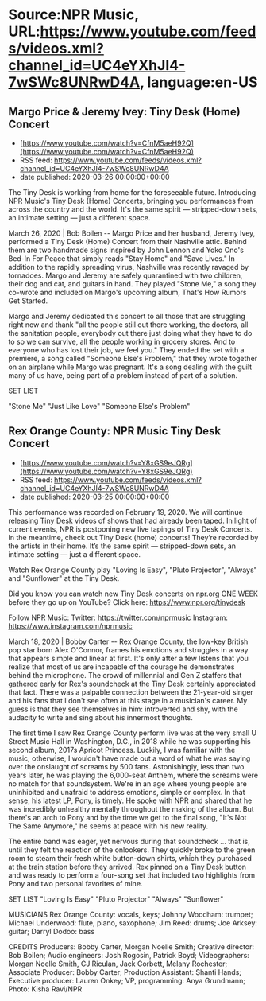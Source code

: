 # Source:NPR Music, URL:https://www.youtube.com/feeds/videos.xml?channel_id=UC4eYXhJI4-7wSWc8UNRwD4A, language:en-US

## Margo Price & Jeremy Ivey: Tiny Desk (Home) Concert
 - [https://www.youtube.com/watch?v=CfnM5aeH92Q](https://www.youtube.com/watch?v=CfnM5aeH92Q)
 - RSS feed: https://www.youtube.com/feeds/videos.xml?channel_id=UC4eYXhJI4-7wSWc8UNRwD4A
 - date published: 2020-03-26 00:00:00+00:00

The Tiny Desk is working from home for the foreseeable future. Introducing NPR Music's Tiny Desk (Home) Concerts, bringing you performances from across the country and the world. It's the same spirit — stripped-down sets, an intimate setting — just a different space.

March 26, 2020 | Bob Boilen -- Margo Price and her husband, Jeremy Ivey, performed a Tiny Desk (Home) Concert from their Nashville attic. Behind them are two handmade signs inspired by John Lennon and Yoko Ono's Bed-In For Peace that simply reads "Stay Home" and "Save Lives." In addition to the rapidly spreading virus, Nashville was recently ravaged by tornadoes. Margo and Jeremy are safely quarantined with two children, their dog and cat, and guitars in hand. They played "Stone Me," a song they co-wrote and included on Margo's upcoming album, That's How Rumors Get Started.

Margo and Jeremy dedicated this concert to all those that are struggling right now and thank "all the people still out there working, the doctors, all the sanitation people, everybody out there just doing what they have to do to so we can survive, all the people working in grocery stores. And to everyone who has lost their job, we feel you." They ended the set with a premiere, a song called "Someone Else's Problem," that they wrote together on an airplane while Margo was pregnant. It's a song dealing with the guilt many of us have, being part of a problem instead of part of a solution.

SET LIST

"Stone Me"
"Just Like Love"
"Someone Else's Problem"

## Rex Orange County: NPR Music Tiny Desk Concert
 - [https://www.youtube.com/watch?v=Y8xGS9eJQRg](https://www.youtube.com/watch?v=Y8xGS9eJQRg)
 - RSS feed: https://www.youtube.com/feeds/videos.xml?channel_id=UC4eYXhJI4-7wSWc8UNRwD4A
 - date published: 2020-03-25 00:00:00+00:00

This performance was recorded on February 19, 2020. We will continue releasing Tiny Desk videos of shows that had already been taped. In light of current events, NPR is postponing new live tapings of Tiny Desk Concerts. In the meantime, check out Tiny Desk (home) concerts! They’re recorded by the artists in their home. It’s the same spirit — stripped-down sets, an intimate setting — just a different space.

Watch Rex Orange County play "Loving Is Easy", "Pluto Projector", "Always" and "Sunflower" at the Tiny Desk.

Did you know you can watch new Tiny Desk concerts on npr.org ONE WEEK before they go up on YouTube? Click here: https://www.npr.org/tinydesk

Follow NPR Music:
Twitter: https://twitter.com/nprmusic
Instagram: https://www.instagram.com/nprmusic

March 18, 2020 | Bobby Carter -- Rex Orange County, the low-key British pop star born Alex O'Connor, frames his emotions and struggles in a way that appears simple and linear at first. It's only after a few listens that you realize that most of us are incapable of the courage he demonstrates behind the microphone. The crowd of millennial and Gen Z staffers that gathered early for Rex's soundcheck at the Tiny Desk certainly appreciated that fact. There was a palpable connection between the 21-year-old singer and his fans that I don't see often at this stage in a musician's career. My guess is that they see themselves in him: introverted and shy, with the audacity to write and sing about his innermost thoughts.

The first time I saw Rex Orange County perform live was at the very small U Street Music Hall in Washington, D.C., in 2018 while he was supporting his second album, 2017s Apricot Princess. Luckily, I was familiar with the music; otherwise, I wouldn't have made out a word of what he was saying over the onslaught of screams by 500 fans. Astonishingly, less than two years later, he was playing the 6,000-seat Anthem, where the screams were no match for that soundsystem. We're in an age where young people are uninhibited and unafraid to address emotions, simple or complex. In that sense, his latest LP, Pony, is timely. He spoke with NPR and shared that he was incredibly unhealthy mentally throughout the making of the album. But there's an arch to Pony and by the time we get to the final song, "It's Not The Same Anymore," he seems at peace with his new reality.

The entire band was eager, yet nervous during that soundcheck ... that is, until they felt the reaction of the onlookers. They quickly broke to the green room to steam their fresh white button-down shirts, which they purchased at the train station before they arrived. Rex pinned on a Tiny Desk button and was ready to perform a four-song set that included two highlights from Pony and two personal favorites of mine.

SET LIST
"Loving Is Easy"
"Pluto Projector"
"Always"
"Sunflower"

MUSICIANS
Rex Orange County: vocals, keys; Johnny Woodham: trumpet; Michael Underwood: flute, piano, saxophone; Jim Reed: drums; Joe Arksey: guitar; Darryl Dodoo: bass

CREDITS
Producers: Bobby Carter, Morgan Noelle Smith; Creative director: Bob Boilen; Audio engineers: Josh Rogosin, Patrick Boyd; Videographers: Morgan Noelle Smith, CJ Riculan, Jack Corbett, Melany Rochester; Associate Producer: Bobby Carter; Production Assistant: Shanti Hands; Executive producer: Lauren Onkey; VP, programming: Anya Grundmann; Photo: Kisha Ravi/NPR

